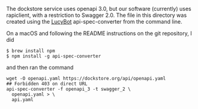 The dockstore service uses openapi 3.0, but our software (currently)
uses rapiclient, with a restriction to Swagger 2.0. The file in this
directory was created using the [LucyBot][] api-spec-converter from
the command line.

On a macOS and following the README instructions on the git repository, I did

```
$ brew install npm
$ npm install -g api-spec-converter
```

and then ran the command

```
wget -O openapi.yaml https://dockstore.org/api/openapi.yaml
## Forbidden 403 on direct URL
api-spec-converter -f openapi_3 -t swagger_2 \
  openapi.yaml > \
  api.yaml
```

[LucyBot]: https://github.com/LucyBot-Inc/api-spec-converter
